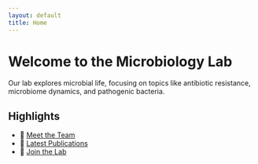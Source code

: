 ```yaml
---
layout: default
title: Home
---
```


# Welcome to the Microbiology Lab

Our lab explores microbial life, focusing on topics like antibiotic resistance, microbiome dynamics, and pathogenic bacteria.

## Highlights

- 🔬 [Meet the Team](team.md)
- 📄 [Latest Publications](publications.md)
- 🧪 [Join the Lab](contact.md)

